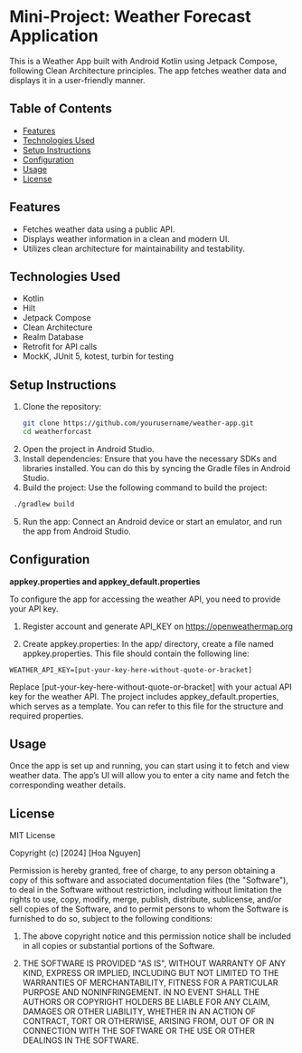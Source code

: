 # Mini-Project: Weather Forecast Application

This is a Weather App built with Android Kotlin using Jetpack Compose, following Clean Architecture
principles.
The app fetches weather data and displays it in a user-friendly manner.

## Table of Contents

- [Features](#features)
- [Technologies Used](#technologies-used)
- [Setup Instructions](#setup-instructions)
- [Configuration](#configuration)
- [Usage](#usage)
- [License](#license)

## Features

- Fetches weather data using a public API.
- Displays weather information in a clean and modern UI.
- Utilizes clean architecture for maintainability and testability.

## Technologies Used

- Kotlin
- Hilt
- Jetpack Compose
- Clean Architecture
- Realm Database
- Retrofit for API calls
- MockK, JUnit 5, kotest, turbin for testing

## Setup Instructions

1. Clone the repository:
   ```bash
   git clone https://github.com/yourusername/weather-app.git
   cd weatherforcast
   ```
2. Open the project in Android Studio.
3. Install dependencies:
   Ensure that you have the necessary SDKs and libraries installed. You can do this by syncing the
   Gradle files in Android Studio.
4. Build the project:
   Use the following command to build the project:

 ```bash
  ./gradlew build
   ```

5. Run the app:
   Connect an Android device or start an emulator, and run the app from Android Studio.

## Configuration

**appkey.properties and appkey_default.properties**

To configure the app for accessing the weather API, you need to provide your API key.

1. Register account and generate API_KEY on https://openweathermap.org

2. Create appkey.properties:
   In the app/ directory, create a file named appkey.properties. This file should contain the
   following line:

```
WEATHER_API_KEY=[put-your-key-here-without-quote-or-bracket]
```

Replace [put-your-key-here-without-quote-or-bracket] with your actual API key for the weather API.
The project includes appkey_default.properties, which serves as a template. You can refer to this
file for the structure and required properties.

## Usage

Once the app is set up and running, you can start using it to fetch and view weather data. The app’s
UI will allow you to enter a city name and fetch the corresponding weather details.

## License

MIT License

Copyright (c) [2024] [Hoa Nguyen]

Permission is hereby granted, free of charge, to any person obtaining a copy
of this software and associated documentation files (the "Software"), to deal
in the Software without restriction, including without limitation the rights
to use, copy, modify, merge, publish, distribute, sublicense, and/or sell
copies of the Software, and to permit persons to whom the Software is
furnished to do so, subject to the following conditions:

1. The above copyright notice and this permission notice shall be included in
   all copies or substantial portions of the Software.

2. THE SOFTWARE IS PROVIDED "AS IS", WITHOUT WARRANTY OF ANY KIND, EXPRESS OR
   IMPLIED, INCLUDING BUT NOT LIMITED TO THE WARRANTIES OF MERCHANTABILITY,
   FITNESS FOR A PARTICULAR PURPOSE AND NONINFRINGEMENT. IN NO EVENT SHALL THE
   AUTHORS OR COPYRIGHT HOLDERS BE LIABLE FOR ANY CLAIM, DAMAGES OR OTHER
   LIABILITY, WHETHER IN AN ACTION OF CONTRACT, TORT OR OTHERWISE, ARISING FROM,
   OUT OF OR IN CONNECTION WITH THE SOFTWARE OR THE USE OR OTHER DEALINGS IN THE
   SOFTWARE.